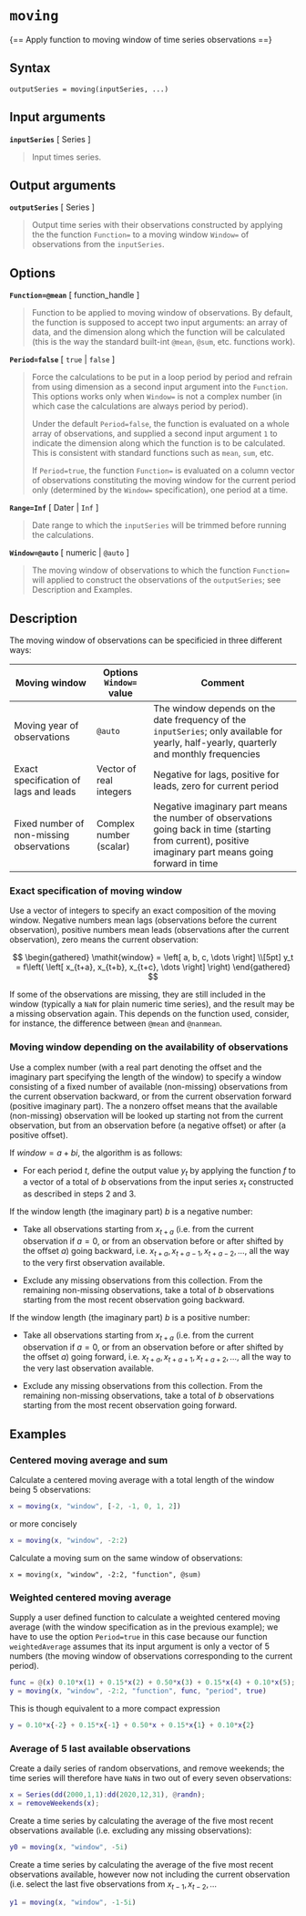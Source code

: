 # `moving`

{== Apply function to moving window of time series observations ==}


## Syntax

    outputSeries = moving(inputSeries, ...)


## Input arguments

__`inputSeries`__ [ Series ]
>
> Input times series.
>

## Output arguments

__`outputSeries`__ [ Series ]
>
> Output time series with their observations constructed by applying the
> the function `Function=` to a moving window `Window=` of observations
> from the `inputSeries`.
>

## Options

__`Function=@mean`__ [ function_handle ]
>
> Function to be applied to moving window of observations. By default, the
> function is supposed to accept two input arguments: an array of data, and
> the dimension along which the function will be calculated (this is the
> way the standard built-int `@mean`, `@sum`, etc. functions work).
>

__`Period=false`__ [ `true` | `false` ]
>
> Force the calculations to be put in a loop period by period and refrain
> from using dimension as a second input argument into the `Function`. This
> options works only when `Window=` is not a complex number (in which case
> the calculations are always period by period).
>
> Under the default `Period=false`, the function is evaluated on a whole
> array of observations, and supplied a second input argument `1` to
> indicate the dimension along which the function is to be calculated. This
> is consistent with standard functions such as `mean`, `sum`, etc.
>
> If `Period=true`, the function `Function=` is evaluated on a column
> vector of observations constituting the moving window for the current
> period only (determined by the `Window=` specification), one period at a
> time. 
>

__`Range=Inf`__ [ Dater | `Inf` ]
>
> Date range to which the `inputSeries` will be trimmed before running the
> calculations.
>

__`Window=@auto`__ [ numeric | `@auto` ]
>
> The moving window of observations to which the function `Function=` will
> applied to construct the observations of the `outputSeries`; see
> Description and Examples.
>

## Description

The moving window of observations can be specificied in three different ways:

| Moving window | Options `Window=` value | Comment |
|---|---|---|
| Moving year of observations | `@auto` | The window depends on the date frequency of the `inputSeries`; only available for yearly, half-yearly, quarterly and monthly frequencies |
| Exact specification of lags and leads | Vector of real integers | Negative for lags, positive for leads, zero for current period |
| Fixed number of non-missing observations | Complex number (scalar) | Negative imaginary part means the number of observations going back in time (starting from current), positive imaginary part means going forward in time |  


### Exact specification of moving window

Use a vector of integers to specify an exact composition of the moving
window. Negative numbers mean lags (observations before the current
observation), positive numbers mean leads (observations after the current
observation), zero means the current observation:

$$
\begin{gathered}
\mathit{window} = \left[ a, b, c, \dots \right] \\[5pt]
y_t = f\left( \left[ x_{t+a}, x_{t+b}, x_{t+c}, \dots \right] \right)
\end{gathered}
$$

If some of the observations are missing, they are still included in the
window (typically a `NaN` for plain numeric time series), and the result
may be a missing observation again. This depends on the function used,
consider, for instance, the difference between `@mean` and `@nanmean`.


### Moving window depending on the availability of observations

Use a complex number (with a real part denoting the offset and the
imaginary part specifying the length of the window) to specify a window
consisting of a fixed number of available (non-missing) observations from
the current observation backward, or from the current observation forward
(positive imaginary part). The a nonzero offset means that the available
(non-missing) observation will be looked up starting not from the current
observation, but from an observation before (a negative offset) or after (a
positive offset).

If $\mathit{window}=a + bi$, the algorithm is as follows:

* For each period $t$, define the output value $y_t$ by applying the
   function $f$ to a vector of a total of $b$ observations from the input
   series $x_t$ constructed as described in steps 2 and 3.

If the window length (the imaginary part) $b$ is a negative number:

* Take all observations starting from $x_{t+a}$ (i.e. from the current
   observation if $a=0$, or from an observation before or after shifted by
   the offset $a$) going backward, i.e. $x_{t+a}, x_{t+a-1}, x_{t+a-2},
   \dots$, all the way to the very first observation available.

* Exclude any missing observations from this collection. From the remaining
   non-missing observations, take a total of $b$ observations starting from
   the most recent observation going backward.

If the window length (the imaginary part) $b$ is a positive number:

* Take all observations starting from $x_{t+a}$ (i.e. from the current
   observation if $a=0$, or from an observation before or after shifted by
   the offset $a$) going forward, i.e. $x_{t+a}, x_{t+a+1}, x_{t+a+2},
   \dots$, all the way to the very last observation available.

* Exclude any missing observations from this collection. From the remaining
   non-missing observations, take a total of $b$ observations starting from
   the most recent observation going forward.


## Examples

### Centered moving average and sum

Calculate a centered moving average with a total length of the window being 5
observations:

```matlab
x = moving(x, "window", [-2, -1, 0, 1, 2])
```

or more concisely

```matlab
x = moving(x, "window", -2:2)
```
Calculate a moving sum on the same window of observations:

```
x = moving(x, "window", -2:2, "function", @sum)
```


### Weighted centered moving average

Supply a user defined function to calculate a weighted centered moving
average (with the window specification as in the previous example); we have
to use the option `Period=true` in this case because our function
`weightedAverage` assumes that its input argument is only a vector of 5
numbers (the moving window of observations corresponding to the current
period).

```matlab
func = @(x) 0.10*x(1) + 0.15*x(2) + 0.50*x(3) + 0.15*x(4) + 0.10*x(5);
y = moving(x, "window", -2:2, "function", func, "period", true)
```

This is though equivalent to a more compact expression

```matlab
y = 0.10*x{-2} + 0.15*x{-1} + 0.50*x + 0.15*x{1} + 0.10*x{2}
```


### Average of 5 last available observations

Create a daily series of random observations, and remove weekends; the time
series will therefore have `NaN`s in two out of every seven observations:

```matlab
x = Series(dd(2000,1,1):dd(2020,12,31), @randn);
x = removeWeekends(x);
```

Create a time series by calculating the average of the five most recent
observations available (i.e. excluding any missing observations):

```matlab
y0 = moving(x, "window", -5i)
```

Create a time series by calculating the average of the five most recent
observations available, however now not including the current observation
(i.e. select the last five observations from $x_{t-1}, x_{t-2}, \dots$

```matlab
y1 = moving(x, "window", -1-5i)
```


